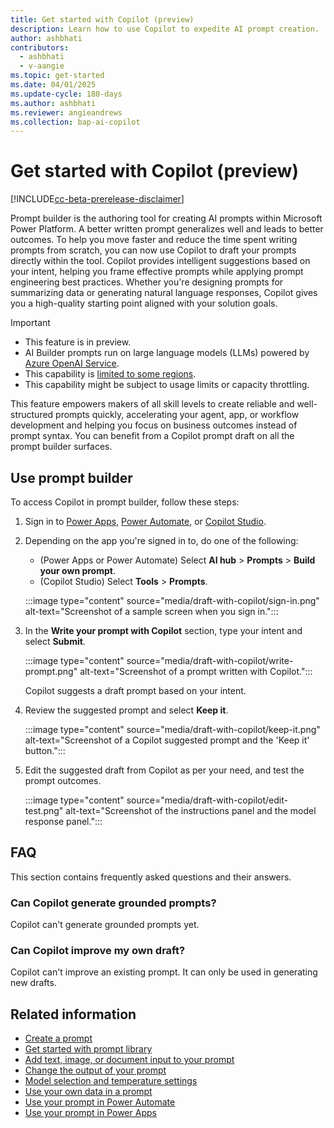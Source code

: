 ```yaml
---
title: Get started with Copilot (preview)
description: Learn how to use Copilot to expedite AI prompt creation.
author: ashbhati
contributors:
  - ashbhati
  - v-aangie
ms.topic: get-started
ms.date: 04/01/2025
ms.update-cycle: 180-days
ms.author: ashbhati
ms.reviewer: angieandrews
ms.collection: bap-ai-copilot
---
```

  
# Get started with Copilot (preview)

[!INCLUDE[cc-beta-prerelease-disclaimer](./includes/cc-beta-prerelease-disclaimer.md)]

Prompt builder is the authoring tool for creating AI prompts within Microsoft Power Platform. A better written prompt generalizes well and leads to better outcomes. To help you move faster and reduce the time spent writing prompts from scratch, you can now use Copilot to draft your prompts directly within the tool. Copilot provides intelligent suggestions based on your intent, helping you frame effective prompts while applying prompt engineering best practices. Whether you're designing prompts for summarizing data or generating natural language responses, Copilot gives you a high-quality starting point aligned with your solution goals.

> [!IMPORTANT]
> - This feature is in preview.
> - AI Builder prompts run on large language models (LLMs) powered by [Azure OpenAI Service](/azure/ai-services/openai/whats-new).
> - This capability is [limited to some regions](availability-region.md#prompts).
> - This capability might be subject to usage limits or capacity throttling.

This feature empowers makers of all skill levels to create reliable and well-structured prompts quickly, accelerating your agent, app, or workflow development and helping you focus on business outcomes instead of prompt syntax. You can benefit from a Copilot prompt draft on all the prompt builder surfaces.

## Use prompt builder

To access Copilot in prompt builder, follow these steps:

1. Sign in to [Power Apps](https://make.powerapps.com/), [Power Automate](https://make.powerautomate.com/), or [Copilot Studio](https://copilotstudio.microsoft.com/).

1. Depending on the app you're signed in to, do one of the following:
    - (Power Apps or Power Automate) Select **AI hub** > **Prompts** > **Build your own prompt**.
    - (Copilot Studio) Select **Tools** > **Prompts**.
 
    :::image type="content" source="media/draft-with-copilot/sign-in.png" alt-text="Screenshot of a sample screen when you sign in.":::

1. In the **Write your prompt with Copilot** section, type your intent and select **Submit**.

    :::image type="content" source="media/draft-with-copilot/write-prompt.png" alt-text="Screenshot of a prompt written with Copilot.":::

    Copilot suggests a draft prompt based on your intent.
  
1. Review the suggested prompt and select **Keep it**.

    :::image type="content" source="media/draft-with-copilot/keep-it.png" alt-text="Screenshot of a Copilot suggested prompt and the 'Keep it' button.":::

1. Edit the suggested draft from Copilot as per your need, and test the prompt outcomes.

    :::image type="content" source="media/draft-with-copilot/edit-test.png" alt-text="Screenshot of the instructions panel and the model response panel.":::

## FAQ

This section contains frequently asked questions and their answers.

### Can Copilot generate grounded prompts?

Copilot can't generate grounded prompts yet.

### Can Copilot improve my own draft?

Copilot can't improve an existing prompt. It can only be used in generating new drafts.

## Related information

- [Create a prompt](create-a-custom-prompt.md)
- [Get started with prompt library](prompt-library.md)
- [Add text, image, or document input to your prompt](add-inputs-prompt.md)
- [Change the output of your prompt](change-prompt-output.md)
- [Model selection and temperature settings](prompt-modelsettings.md)
- [Use your own data in a prompt](use-your-own-prompt-data.md)
- [Use your prompt in Power Automate](use-a-custom-prompt-in-flow.md)
- [Use your prompt in Power Apps](use-a-custom-prompt-in-app.md)


